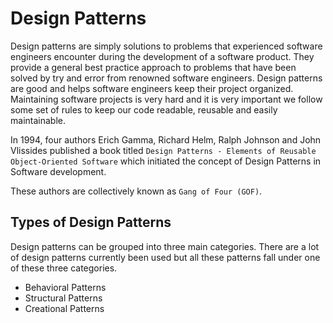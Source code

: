 # Design Patterns
Design patterns are simply solutions to problems that experienced software engineers encounter during the development of a software product. They provide a general best practice approach to problems that have been solved by try and error from renowned software engineers.
Design patterns are good and helps software engineers keep their project organized. Maintaining software projects is very hard and it is very important we follow some set of rules to keep our code readable, reusable and easily maintainable.

In 1994, four authors Erich Gamma, Richard Helm, Ralph Johnson and John Vlissides published a book titled `Design Patterns - Elements of Reusable Object-Oriented Software` which initiated the concept of Design Patterns in Software development.

These authors are collectively known as `Gang of Four (GOF)`.

## Types of Design Patterns
Design patterns can be grouped into three main categories. There are a lot of design patterns currently been used but all these patterns fall under one of these three categories.

- Behavioral Patterns
- Structural Patterns
- Creational Patterns